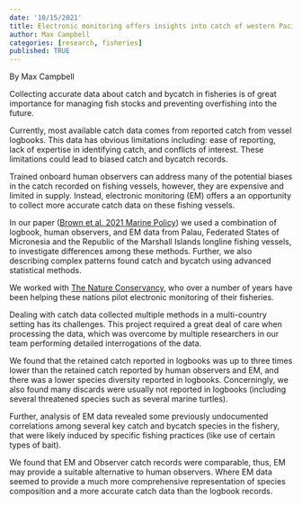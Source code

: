 ```yaml
---
date: '10/15/2021'
title: Electronic monitoring offers insights into catch of western Pacific tuna longline fisheries
author: Max Campbell
categories: [research, fisheries]
published: TRUE
---
```


By Max Campbell

Collecting accurate data about catch and bycatch in fisheries is of great importance for managing fish stocks and preventing overfishing into the future.

Currently, most available catch data comes from reported catch from vessel logbooks. This data has obvious limitations including: ease of reporting, lack of expertise in identifying catch, and conflicts of interest. These limitations could lead to biased catch and bycatch records.

Trained onboard human observers can address many of the potential biases in the catch recorded on fishing vessels, however, they are expensive and limited in supply. Instead, electronic monitoring (EM) offers a an opportunity to collect more accurate catch data on these fishing vessels.

In our paper ([Brown et al. 2021 Marine Policy](https://www.sciencedirect.com/science/article/pii/S0308597X2100275X)) we used a combination of logbook, human observers, and EM data from Palau, Federated States of Micronesia and the Republic of the Marshall Islands longline fishing vessels, to investigate differences among these methods. Further, we also describing complex patterns found catch and bycatch using advanced statistical methods.

We worked with [The Nature Conservancy](https://www.nature.org/en-us/about-us/where-we-work/asia-pacific/the-pacific-islands/stories-in-the-pacific-islands/saving-tuna-populations-in-the-pacific/), who over a number of years have been helping these nations pilot electronic monitoring of their fisheries.

Dealing with catch data collected multiple methods in a multi-country setting has its challenges. This project required a great deal of care when processing the data, which was overcome by multiple researchers in our team performing detailed interrogations of the data.

We found that the retained catch reported in logbooks was up to three times lower than the retained catch reported by human observers and EM, and there was a lower species diversity reported in logbooks. Concerningly, we also found many discards were usually not reported in logbooks (including several threatened species such as several marine turtles).

Further, analysis of EM data revealed some previously undocumented correlations among several key catch and bycatch species in the fishery, that were likely induced by specific fishing practices (like use of certain types of bait).

We found that EM and Observer catch records were comparable, thus, EM may provide a suitable alternative to human observers. Where EM data seemed to provide a much more comprehensive representation of species composition and a more accurate catch data than the logbook records.
